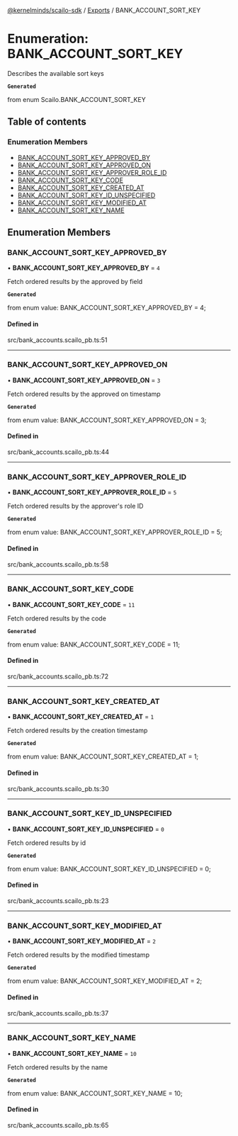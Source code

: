 [@kernelminds/scailo-sdk](../README.md) / [Exports](../modules.md) / BANK\_ACCOUNT\_SORT\_KEY

# Enumeration: BANK\_ACCOUNT\_SORT\_KEY

Describes the available sort keys

**`Generated`**

from enum Scailo.BANK_ACCOUNT_SORT_KEY

## Table of contents

### Enumeration Members

- [BANK\_ACCOUNT\_SORT\_KEY\_APPROVED\_BY](BANK_ACCOUNT_SORT_KEY.md#bank_account_sort_key_approved_by)
- [BANK\_ACCOUNT\_SORT\_KEY\_APPROVED\_ON](BANK_ACCOUNT_SORT_KEY.md#bank_account_sort_key_approved_on)
- [BANK\_ACCOUNT\_SORT\_KEY\_APPROVER\_ROLE\_ID](BANK_ACCOUNT_SORT_KEY.md#bank_account_sort_key_approver_role_id)
- [BANK\_ACCOUNT\_SORT\_KEY\_CODE](BANK_ACCOUNT_SORT_KEY.md#bank_account_sort_key_code)
- [BANK\_ACCOUNT\_SORT\_KEY\_CREATED\_AT](BANK_ACCOUNT_SORT_KEY.md#bank_account_sort_key_created_at)
- [BANK\_ACCOUNT\_SORT\_KEY\_ID\_UNSPECIFIED](BANK_ACCOUNT_SORT_KEY.md#bank_account_sort_key_id_unspecified)
- [BANK\_ACCOUNT\_SORT\_KEY\_MODIFIED\_AT](BANK_ACCOUNT_SORT_KEY.md#bank_account_sort_key_modified_at)
- [BANK\_ACCOUNT\_SORT\_KEY\_NAME](BANK_ACCOUNT_SORT_KEY.md#bank_account_sort_key_name)

## Enumeration Members

### BANK\_ACCOUNT\_SORT\_KEY\_APPROVED\_BY

• **BANK\_ACCOUNT\_SORT\_KEY\_APPROVED\_BY** = ``4``

Fetch ordered results by the approved by field

**`Generated`**

from enum value: BANK_ACCOUNT_SORT_KEY_APPROVED_BY = 4;

#### Defined in

src/bank_accounts.scailo_pb.ts:51

___

### BANK\_ACCOUNT\_SORT\_KEY\_APPROVED\_ON

• **BANK\_ACCOUNT\_SORT\_KEY\_APPROVED\_ON** = ``3``

Fetch ordered results by the approved on timestamp

**`Generated`**

from enum value: BANK_ACCOUNT_SORT_KEY_APPROVED_ON = 3;

#### Defined in

src/bank_accounts.scailo_pb.ts:44

___

### BANK\_ACCOUNT\_SORT\_KEY\_APPROVER\_ROLE\_ID

• **BANK\_ACCOUNT\_SORT\_KEY\_APPROVER\_ROLE\_ID** = ``5``

Fetch ordered results by the approver's role ID

**`Generated`**

from enum value: BANK_ACCOUNT_SORT_KEY_APPROVER_ROLE_ID = 5;

#### Defined in

src/bank_accounts.scailo_pb.ts:58

___

### BANK\_ACCOUNT\_SORT\_KEY\_CODE

• **BANK\_ACCOUNT\_SORT\_KEY\_CODE** = ``11``

Fetch ordered results by the code

**`Generated`**

from enum value: BANK_ACCOUNT_SORT_KEY_CODE = 11;

#### Defined in

src/bank_accounts.scailo_pb.ts:72

___

### BANK\_ACCOUNT\_SORT\_KEY\_CREATED\_AT

• **BANK\_ACCOUNT\_SORT\_KEY\_CREATED\_AT** = ``1``

Fetch ordered results by the creation timestamp

**`Generated`**

from enum value: BANK_ACCOUNT_SORT_KEY_CREATED_AT = 1;

#### Defined in

src/bank_accounts.scailo_pb.ts:30

___

### BANK\_ACCOUNT\_SORT\_KEY\_ID\_UNSPECIFIED

• **BANK\_ACCOUNT\_SORT\_KEY\_ID\_UNSPECIFIED** = ``0``

Fetch ordered results by id

**`Generated`**

from enum value: BANK_ACCOUNT_SORT_KEY_ID_UNSPECIFIED = 0;

#### Defined in

src/bank_accounts.scailo_pb.ts:23

___

### BANK\_ACCOUNT\_SORT\_KEY\_MODIFIED\_AT

• **BANK\_ACCOUNT\_SORT\_KEY\_MODIFIED\_AT** = ``2``

Fetch ordered results by the modified timestamp

**`Generated`**

from enum value: BANK_ACCOUNT_SORT_KEY_MODIFIED_AT = 2;

#### Defined in

src/bank_accounts.scailo_pb.ts:37

___

### BANK\_ACCOUNT\_SORT\_KEY\_NAME

• **BANK\_ACCOUNT\_SORT\_KEY\_NAME** = ``10``

Fetch ordered results by the name

**`Generated`**

from enum value: BANK_ACCOUNT_SORT_KEY_NAME = 10;

#### Defined in

src/bank_accounts.scailo_pb.ts:65

